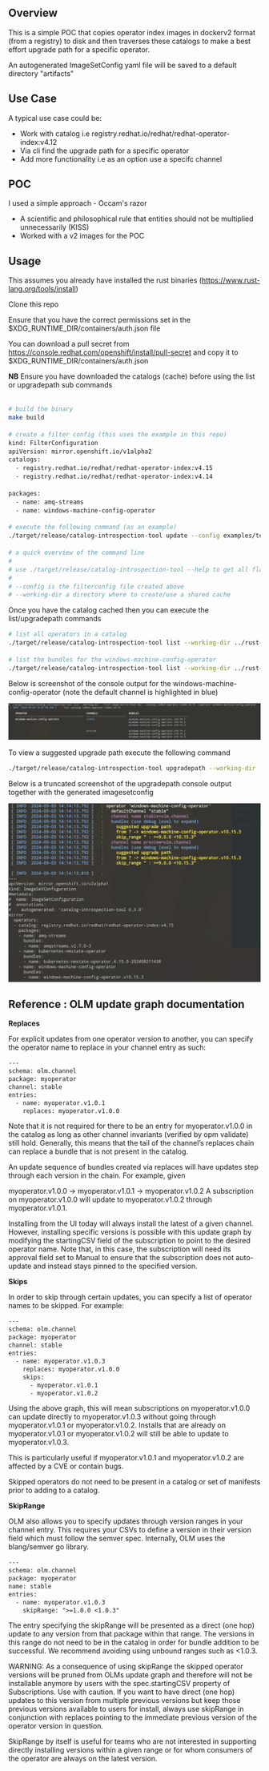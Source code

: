 ## Overview

This is a simple POC that copies operator index images in dockerv2 format (from a registry) to disk
and then traverses these catalogs to make a best effort upgrade path for a specific operator.

An autogenerated ImageSetConfig yaml file will be saved to a default directory "artifacts"

## Use Case

A typical use case could be:
- Work with catalog i.e registry.redhat.io/redhat/redhat-operator-index:v4.12
- Via cli find the upgrade path for a specific operator
- Add more functionality i.e as an option use a specifc channel

## POC 

I used a simple approach - Occam's razor

- A scientific and philosophical rule that entities should not be multiplied unnecessarily (KISS)
- Worked with a v2 images for the POC


## Usage

This assumes you already have installed the rust binaries (https://www.rust-lang.org/tools/install)

Clone this repo

Ensure that you have the correct permissions set in the $XDG_RUNTIME_DIR/containers/auth.json file

You can download a pull secret from https://console.redhat.com/openshift/install/pull-secret and copy it to $XDG_RUNTIME_DIR/containers/auth.json

**NB** Ensure you have downloaded the catalogs (cache) before using the list or upgradepath sub commands


```bash

# build the binary 
make build 

# create a filter config (this uses the example in this repo)
kind: FilterConfiguration
apiVersion: mirror.openshift.io/v1alpha2
catalogs: 
  - registry.redhat.io/redhat/redhat-operator-index:v4.15
  - registry.redhat.io/redhat/redhat-operator-index:v4.14

packages:
  - name: amq-streams
  - name: windows-machine-config-operator

# execute the following command (as an example)
./target/release/catalog-introspection-tool update --config examples/test-filter.yml --working-dir ../rust-image-mirror/working-dir/ --loglevel trace

# a quick overview of the command line
#
# use ./target/release/catalog-introspection-tool --help to get all flags
#
# --config is the filterconfig file created above
# --working-dir a directory where to create/use a shared cache

```

Once you have the catalog cached then you can execute the list/upgradepath commands

```bash
# list all operators in a catalog
./target/release/catalog-introspection-tool list --working-dir ../rust-image-mirror/working-dir/ --catalog redhat-operator-index:v4.15

# list the bundles for the windows-machine-config-operator
./target/release/catalog-introspection-tool list --working-dir ../rust-image-mirror/working-dir --catalog redhat-operator-index:v4.15 --operator windows-machine-config-operator
```

Below is screenshot of the console output for the windows-machine-config-operator (note the default channel is highlighted in blue)

![List outptut](assets/list.png)

To view a suggested upgrade path execute the following command

```bash
./target/release/catalog-introspection-tool upgradepath --working-dir ../rust-image-mirror/test-lmz --config-file examples/test-filter.yml --output-dir artifacts
```
Below is a truncated screenshot of the upgradepath console output together with the generated imagesetconfig

![Upgradepath](assets/upgradepath.png)


## Reference : OLM update graph documentation

**Replaces**

For explicit updates from one operator version to another, you can specify the operator name to replace in your channel entry as such:

```
---
schema: olm.channel
package: myoperator
channel: stable
entries:
  - name: myoperator.v1.0.1
    replaces: myoperator.v1.0.0
```

Note that it is not required for there to be an entry for myoperator.v1.0.0 in the catalog as long as other channel invariants (verified by opm validate) still hold. Generally, this means that the tail of the channel’s replaces chain can replace a bundle that is not present in the catalog.

An update sequence of bundles created via replaces will have updates step through each version in the chain. For example, given

myoperator.v1.0.0 -> myoperator.v1.0.1 -> myoperator.v1.0.2
A subscription on myoperator.v1.0.0 will update to myoperator.v1.0.2 through myoperator.v1.0.1.

Installing from the UI today will always install the latest of a given channel. However, installing specific versions is possible with this update graph by modifying the startingCSV field of the subscription to point to the desired operator name. Note that, in this case, the subscription will need its approval field set to Manual to ensure that the subscription does not auto-update and instead stays pinned to the specified version.


**Skips**

In order to skip through certain updates, you can specify a list of operator names to be skipped. For example:


```
---
schema: olm.channel
package: myoperator
channel: stable
entries:
  - name: myoperator.v1.0.3
    replaces: myoperator.v1.0.0
    skips:
      - myoperator.v1.0.1
      - myoperator.v1.0.2
```

Using the above graph, this will mean subscriptions on myoperator.v1.0.0 can update directly to myoperator.v1.0.3 without going through myoperator.v1.0.1 or myoperator.v1.0.2. Installs that are already on myoperator.v1.0.1 or myoperator.v1.0.2 will still be able to update to myoperator.v1.0.3.

This is particularly useful if myoperator.v1.0.1 and myoperator.v1.0.2 are affected by a CVE or contain bugs.

Skipped operators do not need to be present in a catalog or set of manifests prior to adding to a catalog.

**SkipRange**

OLM also allows you to specify updates through version ranges in your channel entry. This requires your CSVs to define a version in their version field which must follow the semver spec. Internally, OLM uses the blang/semver go library.

```
---
schema: olm.channel
package: myoperator
name: stable
entries:
  - name: myoperator.v1.0.3
    skipRange: ">=1.0.0 <1.0.3"
```

The entry specifying the skipRange will be presented as a direct (one hop) update to any version from that package within that range. The versions in this range do not need to be in the catalog in order for bundle addition to be successful. We recommend avoiding using unbound ranges such as <1.0.3.

WARNING: As a consequence of using skipRange the skipped operator versions will be pruned from OLMs update graph and therefore will not be installable anymore by users with the spec.startingCSV property of Subscriptions. Use with caution. If you want to have direct (one hop) updates to this version from multiple previous versions but keep those previous versions available to users for install, always use skipRange in conjunction with replaces pointing to the immediate previous version of the operator version in question.

SkipRange by itself is useful for teams who are not interested in supporting directly installing versions within a given range or for whom consumers of the operator are always on the latest version.
